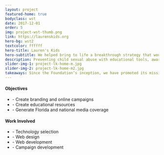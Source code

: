 ```yaml
---
layout: project
featured-home: true
bodyclass: wst
date: 2017-12-01
order: 5
img: project-wst-thumb.png
link: https://laurenskids.org
hero-bg: wst2
textcolor: ffffff
hero-title: Lauren's Kids
hero-subtitle: We helped bring to life a breakthrough strategy that would get people aware, educated, and mobilized to prevent this dark, societal secret – child sexual abuse.
description: Preventing child sexual abuse with educational tools, awareness campaigns, and more.
slider-img-1: project-lk-home-m.jpg
slider-img-2: project-lk-home-m2.jpg
takeaways: Since the Foundation’s inception, we have promoted its mission to the media, generating Florida and national media coverage about child sexual abuse prevention and positioning the Foundation and Lauren as experts. We promoted market-by-market media coverage of Lauren’s annual walk across Florida. Lauren and her cause have been featured on Nancy Grace, USA Today, Lisa Ling, Jane Velez-Mitchell, and the cover of Newsweek.
---
```


<div class="row-flex__md-6">
<h4 class="">Objectives</h4>
<ul>
<li>- Create branding and online campaigns</li>
<li>- Create educational resources</li>
<li>- Generate Florida and national media coverage</li>
</ul>
</div>

<div class="row-flex__md-6">
<h4 class="">Work Involved</h4>
<ul>
<li>- Technology selection</li>
<li>- Web design</li>
<li>- Web development</li>
<li>- Campaign development</li>
</ul>
</div>
